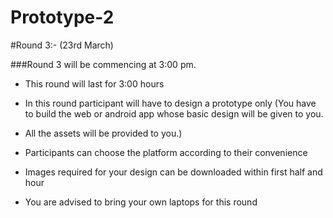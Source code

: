 # Prototype-2
#Round 3:- (23rd March)

###Round 3 will be commencing at 3:00 pm.

- This round will last for 3:00 hours

- In this round participant will have to design a prototype only (You have to build the web or android app whose basic design will be given to you.
- All the assets will be provided to you.)

- Participants can choose the platform according to their convenience

- Images required for your design can be downloaded within first half and hour

- You are advised to bring your own laptops for this round
